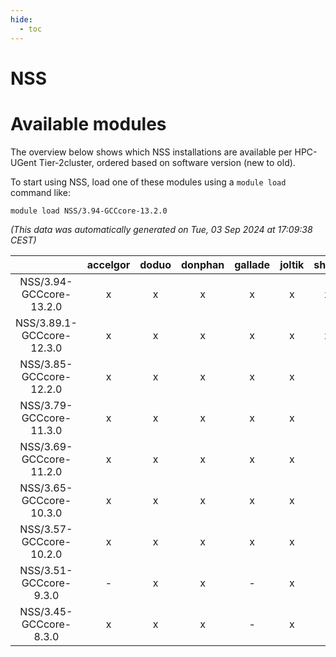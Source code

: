 ```yaml
---
hide:
  - toc
---
```


NSS
===

# Available modules


The overview below shows which NSS installations are available per HPC-UGent Tier-2cluster, ordered based on software version (new to old).

To start using NSS, load one of these modules using a `module load` command like:

```shell
module load NSS/3.94-GCCcore-13.2.0
```

*(This data was automatically generated on Tue, 03 Sep 2024 at 17:09:38 CEST)*  

| |accelgor|doduo|donphan|gallade|joltik|shinx|skitty|
| :---: | :---: | :---: | :---: | :---: | :---: | :---: | :---: |
|NSS/3.94-GCCcore-13.2.0|x|x|x|x|x|x|x|
|NSS/3.89.1-GCCcore-12.3.0|x|x|x|x|x|x|x|
|NSS/3.85-GCCcore-12.2.0|x|x|x|x|x|-|x|
|NSS/3.79-GCCcore-11.3.0|x|x|x|x|x|-|x|
|NSS/3.69-GCCcore-11.2.0|x|x|x|x|x|-|x|
|NSS/3.65-GCCcore-10.3.0|x|x|x|x|x|-|x|
|NSS/3.57-GCCcore-10.2.0|x|x|x|x|x|-|x|
|NSS/3.51-GCCcore-9.3.0|-|x|x|-|x|-|x|
|NSS/3.45-GCCcore-8.3.0|x|x|x|-|x|-|x|
